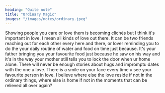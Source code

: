 ```yaml
---
heading: "Quite note"
title: "Ordinary Magic"
images: "/images/notes/ordinary.jpeg"
---
```


Showing people you care or love them is becoming clichès but I think it's important in love.
I mean all kinds of love out there. It can be two friends reaching out for each other every here and there, or lover reminding you to do the your daily routine of water and food on time just because. It's your father bringing you your favourite food just because he saw on his way and it's in the way your mother still tells you to lock the door when ur home alone. There will never be enough stories about hugs and impromptu dates with the one u love. There is a smile on your face every time u see your favourite person in love.
I believe where else the love reside if not in the ordinary things, where else is home if not in the moments that can be relieved all over again?